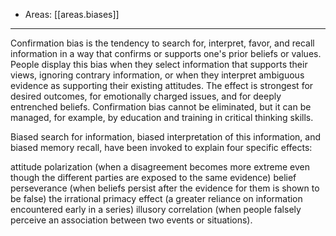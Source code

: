 
- Areas: [[areas.biases]]

---

Confirmation bias is the tendency to search for, interpret, favor, and recall information in a way that confirms or supports one's prior beliefs or values. People display this bias when they select information that supports their views, ignoring contrary information, or when they interpret ambiguous evidence as supporting their existing attitudes. The effect is strongest for desired outcomes, for emotionally charged issues, and for deeply entrenched beliefs. Confirmation bias cannot be eliminated, but it can be managed, for example, by education and training in critical thinking skills.

Biased search for information, biased interpretation of this information, and biased memory recall, have been invoked to explain four specific effects:

attitude polarization (when a disagreement becomes more extreme even though the different parties are exposed to the same evidence)
belief perseverance (when beliefs persist after the evidence for them is shown to be false)
the irrational primacy effect (a greater reliance on information encountered early in a series)
illusory correlation (when people falsely perceive an association between two events or situations).
